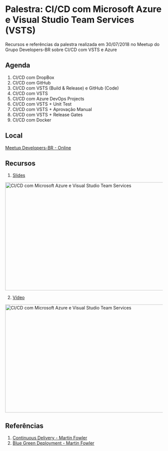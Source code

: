 # Palestra: CI/CD com Microsoft Azure e Visual Studio Team Services (VSTS) 
Recursos e referências da palestra realizada em 30/07/2018 no Meetup do Grupo Developers-BR sobre CI/CD com VSTS e Azure

## Agenda
1. CI/CD com DropBox
2. CI/CD com GitHub
3. CI/CD com VSTS (Build & Release) e GitHub (Code)
4. CI/CD com VSTS
5. CI/CD com Azure DevOps Projects
6. CI/CD com VSTS + Unit Test
7. CI/CD com VSTS + Aprovação Manual
8. CI/CD com VSTS + Release Gates
9. CI/CD com Docker

## Local
[Meetup Developers-BR - Online](https://www.meetup.com/pt-BR/DevelopersBR/events/253078554/)


## Recursos 
1. [Slides](https://www.slideshare.net/andre.dias/cicd-com-microsoft-azure-e-visual-studio-team-services-vsts)

<a href="https://www.slideshare.net/andre.dias/cicd-com-microsoft-azure-e-visual-studio-team-services-vsts
" target="_blank"><img src="https://image.slidesharecdn.com/meetupdeveloperbrcicd-180731030039/95/cicd-com-microsoft-azure-e-visual-studio-team-services-vsts-1-1024.jpg" 
alt="CI/CD com Microsoft Azure e Visual Studio Team Services" width="520" height="346" border="0" /></a>

2. [Vídeo](http://youtu.be/81q4bDLiqHA)

<a href="http://www.youtube.com/watch?feature=player_embedded&v=81q4bDLiqHA
" target="_blank"><img src="http://img.youtube.com/vi/81q4bDLiqHA/0.jpg" 
alt="CI/CD com Microsoft Azure e Visual Studio Team Services" width="520" height="346" border="0" /></a>

## Referências
1. [Continuous Delivery - Martin Fowler](https://martinfowler.com/bliki/ContinuousDelivery.html)
2. [Blue Green Deployment - Martin Fowler](https://martinfowler.com/bliki/BlueGreenDeployment.html)
